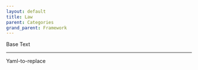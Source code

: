 ```yaml
---
layout: default
title: Law
parent: Categories
grand_parent: Framework 
---
```


Base Text 

---

Yaml-to-replace
